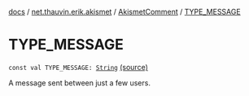 [docs](../../index.md) / [net.thauvin.erik.akismet](../index.md) / [AkismetComment](index.md) / [TYPE_MESSAGE](./-t-y-p-e_-m-e-s-s-a-g-e.md)

# TYPE_MESSAGE

`const val TYPE_MESSAGE: `[`String`](https://kotlinlang.org/api/latest/jvm/stdlib/kotlin/-string/index.html) [(source)](https://github.com/ethauvin/akismet-kotlin/tree/master/src/main/kotlin/net/thauvin/erik/akismet/AkismetComment.kt#L81)

A message sent between just a few users.

